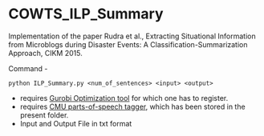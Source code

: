 # COWTS_ILP_Summary

Implementation of the paper 
Rudra et al., Extracting Situational Information from Microblogs during Disaster Events: A Classification-Summarization Approach, CIKM 2015.

Command - 
```
python ILP_Summary.py <num_of_sentences> <input> <output>
```

* requires [Gurobi Optimization tool](http://www.gurobi.com/documentation/current/quickstart_windows/py_python_interface) for which one has to register.
* requires [CMU parts-of-speech tagger](https://github.com/brendano/ark-tweet-nlp), which has been stored in the present folder.
* Input and Output File in txt format
